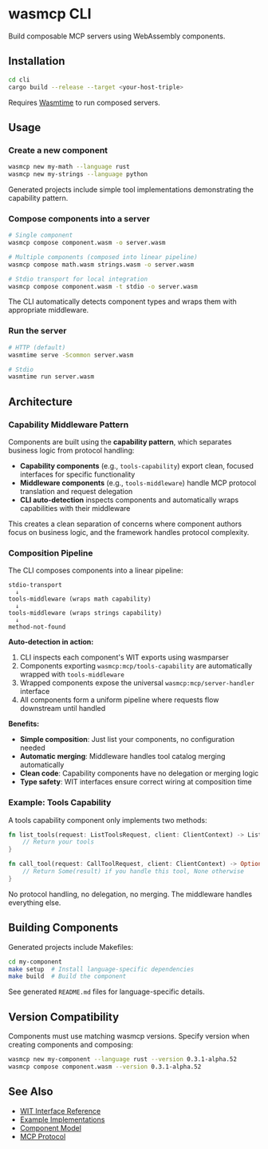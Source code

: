 # wasmcp CLI

Build composable MCP servers using WebAssembly components.

## Installation

```bash
cd cli
cargo build --release --target <your-host-triple>
```

Requires [Wasmtime](https://wasmtime.dev/) to run composed servers.

## Usage

### Create a new component

```bash
wasmcp new my-math --language rust
wasmcp new my-strings --language python
```

Generated projects include simple tool implementations demonstrating the capability pattern.

### Compose components into a server

```bash
# Single component
wasmcp compose component.wasm -o server.wasm

# Multiple components (composed into linear pipeline)
wasmcp compose math.wasm strings.wasm -o server.wasm

# Stdio transport for local integration
wasmcp compose component.wasm -t stdio -o server.wasm
```

The CLI automatically detects component types and wraps them with appropriate middleware.

### Run the server

```bash
# HTTP (default)
wasmtime serve -Scommon server.wasm

# Stdio
wasmtime run server.wasm
```

## Architecture

### Capability Middleware Pattern

Components are built using the **capability pattern**, which separates business logic from protocol handling:

- **Capability components** (e.g., `tools-capability`) export clean, focused interfaces for specific functionality
- **Middleware components** (e.g., `tools-middleware`) handle MCP protocol translation and request delegation
- **CLI auto-detection** inspects components and automatically wraps capabilities with their middleware

This creates a clean separation of concerns where component authors focus on business logic, and the framework handles protocol complexity.

### Composition Pipeline

The CLI composes components into a linear pipeline:

```
stdio-transport
  ↓
tools-middleware (wraps math capability)
  ↓
tools-middleware (wraps strings capability)
  ↓
method-not-found
```

**Auto-detection in action:**
1. CLI inspects each component's WIT exports using wasmparser
2. Components exporting `wasmcp:mcp/tools-capability` are automatically wrapped with `tools-middleware`
3. Wrapped components expose the universal `wasmcp:mcp/server-handler` interface
4. All components form a uniform pipeline where requests flow downstream until handled

**Benefits:**
- **Simple composition**: Just list your components, no configuration needed
- **Automatic merging**: Middleware handles tool catalog merging automatically
- **Clean code**: Capability components have no delegation or merging logic
- **Type safety**: WIT interfaces ensure correct wiring at composition time

### Example: Tools Capability

A tools capability component only implements two methods:

```rust
fn list_tools(request: ListToolsRequest, client: ClientContext) -> ListToolsResult {
    // Return your tools
}

fn call_tool(request: CallToolRequest, client: ClientContext) -> Option<CallToolResult> {
    // Return Some(result) if you handle this tool, None otherwise
}
```

No protocol handling, no delegation, no merging. The middleware handles everything else.

## Building Components

Generated projects include Makefiles:

```bash
cd my-component
make setup  # Install language-specific dependencies
make build  # Build the component
```

See generated `README.md` files for language-specific details.

## Version Compatibility

Components must use matching wasmcp versions. Specify version when creating components and composing:

```bash
wasmcp new my-component --language rust --version 0.3.1-alpha.52
wasmcp compose component.wasm --version 0.3.1-alpha.52
```

## See Also

- [WIT Interface Reference](../wit/)
- [Example Implementations](../examples/)
- [Component Model](https://github.com/WebAssembly/component-model)
- [MCP Protocol](https://spec.modelcontextprotocol.io/)

